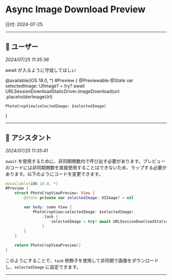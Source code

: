 # Async Image Download Preview

日付: 2024-07-25

---

## 👤 ユーザー
*2024/07/25 11:35:36*

await が入るように守成してほしい

@available(iOS 18.0, *)
#Preview {
    @Previewable @State var selectedImage: UIImage? = try? await URLSessionDownloadStaticDriver.imageDownload(url: .placeholderImageUrl)
    
    PhotoCropView(selectedImage: $selectedImage)
}

---

## 🤖 アシスタント
*2024/07/25 11:35:41*

`await` を使用するために、非同期関数内で呼び出す必要があります。プレビューのコードには非同期関数を直接使用することはできないため、ラップする必要があります。以下のようにコードを変更できます。

```swift
@available(iOS 18.0, *)
#Preview {
    struct PhotoCropViewPreview: View {
        @State private var selectedImage: UIImage? = nil

        var body: some View {
            PhotoCropView(selectedImage: $selectedImage)
                .task {
                    selectedImage = try? await URLSessionDownloadStaticDriver.imageDownload(url: .placeholderImageUrl)
                }
        }
    }
    
    return PhotoCropViewPreview()
}
```

このようにすることで、`task` 修飾子を使用して非同期で画像をダウンロードし、`selectedImage` に設定できます。

---
